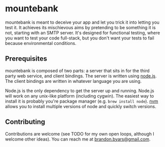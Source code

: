 mountebank
==========

mountebank is meant to deceive your app and let you trick it into letting you test it.
It achieves its mischievous aims by pretending to be something it is not, starting with
an SMTP server.  It's designed for functional testing, where you want to test your code
full-stack, but you don't want your tests to fail because environmental conditions.

## Prerequisites

mountebank is composed of two parts: a server that sits in for the third party web service,
and client bindings.  The server is written using [node.js](http://nodejs.org/).  The client
bindings are written in whatever language you are using.

Node.js is the only dependency to get the server up and running.  Node.js will work on any
unix-like platform (including cygwin).  The easiest way to install it is probably you're
package manager (e.g. `brew install node`).  [nvm](https://github.com/creationix/nvm) allows
you to install multiple versions of node and quickly switch versions.

## Contributing

Contributions are welcome (see TODO for my own open loops, although I welcome other ideas).
You can reach me at brandon.byars@gmail.com.

